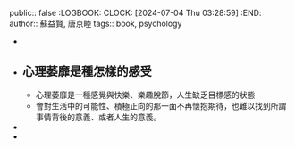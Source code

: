 public:: false
:LOGBOOK:
CLOCK: [2024-07-04 Thu 03:28:59]
:END:
author:: 蘇益賢, 唐京睦
tags:: book, psychology

-
- ## 心理萎靡是種怎樣的感受
	- 心理萎靡是一種感覺與快樂、樂趣脫節，人生缺乏目標感的狀態
	- 會對生活中的可能性、積極正向的那一面不再懷抱期待，也難以找到所謂事情背後的意義、或者人生的意義。
-
-